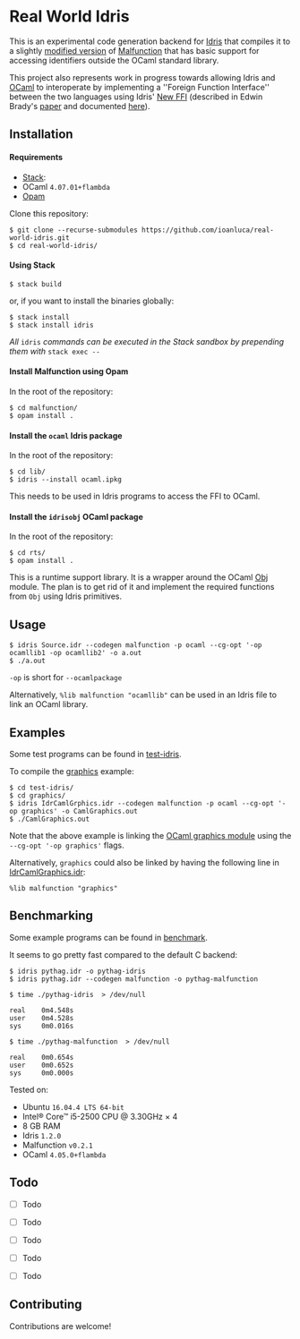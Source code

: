 # Real World Idris

This is an experimental code generation backend
for [Idris](https://www.idris-lang.org/) that compiles
it to a slightly 
[modified version](https://github.com/ioanluca/malfunction)
of [Malfunction](https://github.com/stedolan/malfunction) that has
basic support for accessing identifiers outside the OCaml
standard library. 

This project also represents work in
progress towards allowing Idris and
[OCaml](http://www.ocaml.org/) to interoperate by 
implementing a ''Foreign Function Interface'' between the two languages
using Idris'
[New FFI](http://docs.idris-lang.org/en/latest/reference/ffi.html) 
(described in Edwin Brady's 
[paper](https://eb.host.cs.st-andrews.ac.uk/drafts/compile-idris.pdf)
and documented
[here](https://lenary.co.uk/publications/Elliott_BSc_Dissertation.pdf)).

## Installation 

#### Requirements
* [Stack](https://docs.haskellstack.org/en/stable/README/):
* OCaml `4.07.01+flambda`
* [Opam](https://opam.ocaml.org/)


Clone this repository: 

```
$ git clone --recurse-submodules https://github.com/ioanluca/real-world-idris.git
$ cd real-world-idris/
```

#### Using Stack

```
$ stack build 
```

or, if you want to install the binaries globally:

``` 
$ stack install 
$ stack install idris 
```

*All* `idris` *commands can be executed in the Stack
sandbox by prepending them with* `stack exec -- `

#### Install Malfunction using Opam
In the root of the repository:
```
$ cd malfunction/
$ opam install .
```

#### Install the `ocaml` Idris package
In the root of the repository:
```
$ cd lib/
$ idris --install ocaml.ipkg
```
This needs to be used in Idris programs
to access the FFI to OCaml. 

#### Install the `idrisobj` OCaml package
In the root of the repository:
```
$ cd rts/
$ opam install .  
```
This is a runtime support library. 
It is a wrapper around the OCaml
[Obj](https://caml.inria.fr/pub/docs/manual-ocaml/libref/Obj.html) module.
The plan is to get rid of it and implement
the required functions from `Obj` using Idris primitives.

## Usage

```
$ idris Source.idr --codegen malfunction -p ocaml --cg-opt '-op ocamllib1 -op ocamllib2' -o a.out
$ ./a.out
```

`-op` is short for `--ocamlpackage` 

Alternatively, `%lib malfunction "ocamllib"` can be used in an Idris file to link an OCaml library.


## Examples 

Some test programs can be found 
in [test-idris](/test-idris/).

To compile the 
[graphics](/test-idris/graphics/) example:
```
$ cd test-idris/
$ cd graphics/
$ idris IdrCamlGrphics.idr --codegen malfunction -p ocaml --cg-opt '-op graphics' -o CamlGraphics.out
$ ./CamlGraphics.out
```

Note that the above example is linking the 
[OCaml graphics module](https://caml.inria.fr/pub/docs/manual-ocaml/libref/Graphics.html)
using the `--cg-opt '-op graphics'` flags.

Alternatively, `graphics` could also be linked by having the 
following line in [IdrCamlGraphics.idr](/test-idris/graphics/IdrCamlGraphics.idr):
```
%lib malfunction "graphics"
```


## Benchmarking
Some example programs can be found in 
[benchmark](/benchmark/).

It seems to go pretty fast compared to the default C backend:
```    
$ idris pythag.idr -o pythag-idris
$ idris pythag.idr --codegen malfunction -o pythag-malfunction
    
$ time ./pythag-idris  > /dev/null
   
real    0m4.548s
user    0m4.528s
sys     0m0.016s
    
$ time ./pythag-malfunction  > /dev/null
    
real    0m0.654s
user    0m0.652s
sys     0m0.000s
```

Tested on:
* Ubuntu `16.04.4 LTS 64-bit`
* Intel® Core™ i5-2500 CPU @ 3.30GHz × 4 
* 8 GB RAM
* Idris `1.2.0`
* Malfunction `v0.2.1`
* OCaml `4.05.0+flambda`



## Todo
* [ ] Todo
* [ ] Todo
* [ ] Todo
* [ ] Todo
* [ ] Todo


## Contributing 
Contributions are welcome!